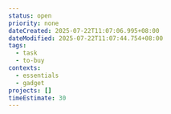 ```yaml
---
status: open
priority: none
dateCreated: 2025-07-22T11:07:06.995+08:00
dateModified: 2025-07-22T11:07:44.754+08:00
tags:
  - task
  - to-buy
contexts:
  - essentials
  - gadget
projects: []
timeEstimate: 30
---
```


